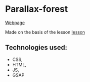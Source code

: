 # Parallax-forest

[Webpage](https://anastasiia-sharkova.github.io/Parallax-forest/)

Made on the basis of the lesson [lesson](https://webdesign-master.ru/blog/html-css/parallax-scrolling-website.html)

## Technologies used:
* CSS,
* HTML,
* JS,
* GSAP